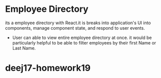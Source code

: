 #  Employee Directory

its a employee directory with React.it is breaks into application's UI into components, manage component state, and respond to user events.
* User can able to view entire employee directory at once. it would be particularly helpful to be able to filter employees by their first Name or Last Name.

# deej17-homework19
